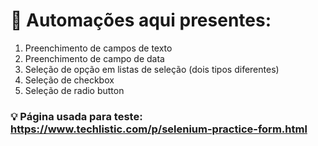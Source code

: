 # 🌺 Automações aqui presentes: 

1. Preenchimento de campos de texto
2. Preenchimento de campo de data
3. Seleção de opção em listas de seleção (dois tipos diferentes)
4. Seleção de checkbox
5. Seleção de radio button


### 💡 Página usada para teste: https://www.techlistic.com/p/selenium-practice-form.html
